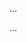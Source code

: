 <panel type="warning" header=":trophy: Can use simple class diagrams and sequence diagrams to model an OO solution :star::star:" expandable expanded no-close>

<panel type="warning" header=":trophy: Can explain the use how design modelling can be used before implementation :star::star:" expandable>
  <include src="../../book/oopDesign/conceptualizingSolution/introduction/full.md" />
  <panel header=":trophy: Evidence" expanded>

...

  </panel>
</panel>

<panel type="info" header=":trophy: Can use intermediate class diagram and sequence diagram concepts to model an OO design :star::star::star:" expandable>
  <include src="../../book/oopDesign/conceptualizingSolution/intermediate/full.md" />
  <panel header=":trophy: Evidence" expanded>

...

  </panel>
</panel>


</panel>
